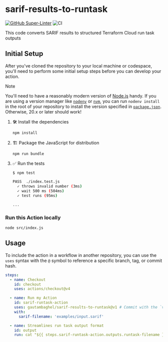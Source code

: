 # sarif-results-to-runtask

[![GitHub Super-Linter](https://github.com/gautambaghel/sarif-results-to-runtask/actions/workflows/linter.yml/badge.svg)](https://github.com/super-linter/super-linter)
![CI](https://github.com/gautambaghel/sarif-results-to-runtask/actions/workflows/ci.yml/badge.svg)

This code converts SARIF results to structured Terraform Cloud run task outputs

## Initial Setup

After you've cloned the repository to your local machine or codespace, you'll
need to perform some initial setup steps before you can develop your action.

> [!NOTE]
>
> You'll need to have a reasonably modern version of
> [Node.js](https://nodejs.org) handy. If you are using a version manager like
> [`nodenv`](https://github.com/nodenv/nodenv) or
> [`nvm`](https://github.com/nvm-sh/nvm), you can run `nodenv install` in the
> root of your repository to install the version specified in
> [`package.json`](./package.json). Otherwise, 20.x or later should work!

1. :hammer_and_wrench: Install the dependencies

   ```bash
   npm install
   ```

1. :building_construction: Package the JavaScript for distribution

   ```bash
   npm run bundle
   ```

1. :white_check_mark: Run the tests

   ```bash
   $ npm test

   PASS  ./index.test.js
     ✓ throws invalid number (3ms)
     ✓ wait 500 ms (504ms)
     ✓ test runs (95ms)

   ...
   ```

### Run this Action locally

```
node src/index.js
```

## Usage

To include the action in a workflow in another repository, you can use the
`uses` syntax with the `@` symbol to reference a specific branch, tag, or commit
hash.

```yaml
steps:
  - name: Checkout
    id: checkout
    uses: actions/checkout@v4

  - name: Run my Action
    id: sarif-runtask-action
    uses: gautambaghel/sarif-results-to-runtask@v1 # Commit with the `v1` tag
    with:
      sarif-filename: 'examples/input.sarif'

  - name: Streamlines run task output format
    id: output
    run: cat "${{ steps.sarif-runtask-action.outputs.runtask-filename }}"
```
